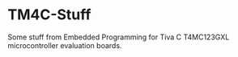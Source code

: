# TM4C-Stuff
Some stuff from Embedded Programming for Tiva C T4MC123GXL microcontroller evaluation boards.
